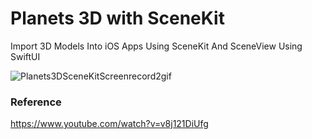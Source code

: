# Planets 3D with SceneKit

Import 3D Models Into iOS Apps Using SceneKit And SceneView Using SwiftUI

![Planets3DSceneKitScreenrecord2gif](https://user-images.githubusercontent.com/3436468/101271294-8d5d1880-37bc-11eb-8bd6-791340b5097e.gif)

### Reference

https://www.youtube.com/watch?v=v8j121DiUfg
